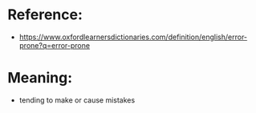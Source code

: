 # Reference:
- https://www.oxfordlearnersdictionaries.com/definition/english/error-prone?q=error-prone
# Meaning:
- tending to make or cause mistakes